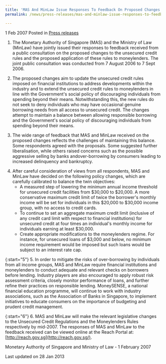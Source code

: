 ```yaml
---
title: 'MAS And MinLaw Issue Responses To Feedback On Proposed Changes To Unsecured Credit Rules'
permalink: /news/press-releases/mas-and-minlaw-issue-responses-to-feedback-on-proposed-changes-to-unsecured-credit-rules

---
```



1 Feb 2007 Posted in [Press releases](/news/press-releases)

1. The Monetary Authority of Singapore (MAS) and the Ministry of Law (MinLaw) have jointly issued their responses to feedback received from a public consultation on the proposed changes to the unsecured credit rules and the proposed application of these rules to moneylenders. The joint public consultation was conducted from 7 August 2006 to 7 Sept 2006.

2. The proposed changes aim to update the unsecured credit rules imposed on financial institutions to address developments within the industry and to extend the unsecured credit rules to moneylenders in line with the Government's social policy of discouraging individuals from spending beyond their means. Notwithstanding this, the new rules do not seek to deny individuals who may have occasional genuine borrowing needs from all access to unsecured credit. The changes attempt to maintain a balance between allowing responsible borrowing and the Government's social policy of discouraging individuals from spending beyond their means.

3. The wide range of feedback that MAS and MinLaw received on the proposed changes reflects the challenges of maintaining this balance. Some respondents agreed with the proposals. Some suggested further liberalisation, while others raised concerns such as the possible aggressive selling by banks andover-borrowing by consumers leading to increased delinquency and bankruptcy.

<ol start="4">
<li>After careful consideration of views from all respondents, MAS and MinLaw have decided on the following policy changes, which are carefully calibrated to balance the twin objectives:

<ul>


<li>A measured step of lowering the minimum annual income threshold for unsecured credit facilities from $30,000 to $20,000. A more conservative maximum credit limit of twice the borrower's monthly income will be set for individuals in this $20,000 to $30,000 income group, with no access to credit cards. </li>
<li>To continue to set an aggregate maximum credit limit (inclusive of any credit card limit with respect to financial institutions) for unsecured credit at four times an individual's monthly income for individuals earning at least $30,000.</li>
<li>Create appropriate modifications to the moneylenders regime. For instance, for unsecured loans of $3,000 and below, no minimum income requirement would be imposed but such loans would be subject to an interest rate cap.</li>


</ul>


</li>
</ol>

{:start="5"}
5. In order to mitigate the risks of over-borrowing by individuals from all income groups, MAS and MinLaw require financial institutions and moneylenders to conduct adequate and relevant checks on borrowers before lending. Industry players are also encouraged to apply robust risk assessment criteria, closely monitor performance of loans, and further refine their practices on responsible lending. MoneySENSE, a national financial education programme, will continue to work with industry associations, such as the Association of Banks in Singapore, to implement initiatives to educate consumers on the importance of budgeting and prudent credit management.

{:start="6"}
6. MAS and MinLaw will make the relevant legislative changes to the Unsecured Credit Regulations and the Moneylenders Rules respectively by mid-2007. The responses of MAS and MinLaw to the feedback received can be viewed online at the Reach Portal at: [http://reach.gov.sg](http://reach.gov.sg/).

Monetary Authority of Singapore and Ministry of Law - 1 February 2007

<p class="right-side-updated">Last updated on 28 Jan 2013</p>

